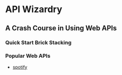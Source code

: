 # API Wizardry
## A Crash Course in Using Web APIs

### Quick Start Brick Stacking

### Popular Web APIs
- [spotify](developer.spotify.com)

